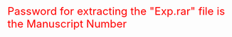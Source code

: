 <font size="5" color="red"> Password for extracting the "Exp.rar" file is the Manuscript Number </font>
